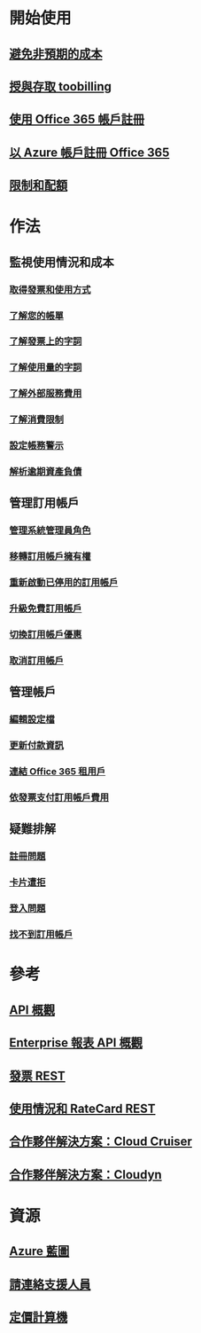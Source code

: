 # 開始使用
## [避免非預期的成本](billing-getting-started.md)
## [授與存取 toobilling](billing-manage-access.md)
## [使用 Office 365 帳戶註冊](billing-use-existing-office-365-account-azure-subscription.md)
## [以 Azure 帳戶註冊 Office 365](billing-use-existing-azure-account-for-office-365-subscription.md)
## [限制和配額](../azure-subscription-service-limits.md?toc=/azure/billing/TOC.json)

# 作法
## 監視使用情況和成本
### [取得發票和使用方式](billing-download-azure-invoice-daily-usage-date.md)
### [了解您的帳單](billing-understand-your-bill.md)
### [了解發票上的字詞](billing-understand-your-invoice.md)
### [了解使用量的字詞](billing-understand-your-usage.md)
### [了解外部服務費用](billing-understand-your-azure-marketplace-charges.md)
### [了解消費限制](billing-spending-limit.md)
### [設定帳務警示](billing-set-up-alerts.md)
### [解析逾期資產負債](billing-azure-subscription-past-due-balance.md)

## 管理訂用帳戶
### [管理系統管理員角色](billing-add-change-azure-subscription-administrator.md)
### [移轉訂用帳戶擁有權](billing-subscription-transfer.md)
### [重新啟動已停用的訂用帳戶](billing-subscription-become-disable.md)
### [升級免費訂用帳戶](billing-upgrade-azure-subscription.md)
### [切換訂用帳戶優惠](billing-how-to-switch-azure-offer.md)
### [取消訂用帳戶](billing-how-to-cancel-azure-subscription.md)
## 管理帳戶
### [編輯設定檔](billing-how-to-change-azure-account-profile.md)
### [更新付款資訊](billing-how-to-change-credit-card.md)
### [連結 Office 365 租用戶](billing-add-office-365-tenant-to-azure-subscription.md)
### [依發票支付訂用帳戶費用](billing-how-to-pay-by-invoice.md)
## 疑難排解
### [註冊問題](billing-troubleshoot-azure-sign-up-issues.md)
### [卡片遭拒](billing-credit-card-fails-during-azure-sign-up.md)
### [登入問題](billing-cannot-login-subscription.md)
### [找不到訂用帳戶](billing-no-subscriptions-found.md)

# 參考
## [API 概觀](billing-usage-rate-card-overview.md)
## [Enterprise 報表 API 概觀](billing-enterprise-api.md)
## [發票 REST](/rest/api/billing)
## [使用情況和 RateCard REST](https://msdn.microsoft.com/library/azure/1ea5b323-54bb-423d-916f-190de96c6a3c)
## [合作夥伴解決方案：Cloud Cruiser](billing-usage-rate-card-partner-solution-cloudcruiser.md)
## [合作夥伴解決方案：Cloudyn](billing-usage-rate-card-partner-solution-cloudyn.md)

# 資源
## [Azure 藍圖](https://azure.microsoft.com/roadmap/)
## [請連絡支援人員](../azure-supportability/how-to-create-azure-support-request.md)
## [定價計算機](https://azure.microsoft.com/pricing/calculator/)
